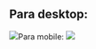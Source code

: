 <h2>Para desktop: </h2>
<img src="https://github.com/YuuyaOkatani/BootCampDevJrProjCap3Mod2/assets/114952688/41239574-1262-4a70-a65d-5f2b320e630b"

<h2>Para mobile:</h2>
<img src="https://github.com/YuuyaOkatani/BootCampDevJrProjCap3Mod2/assets/114952688/37602f94-8c2b-497a-b7f5-b5d1bc9a0cb5"
